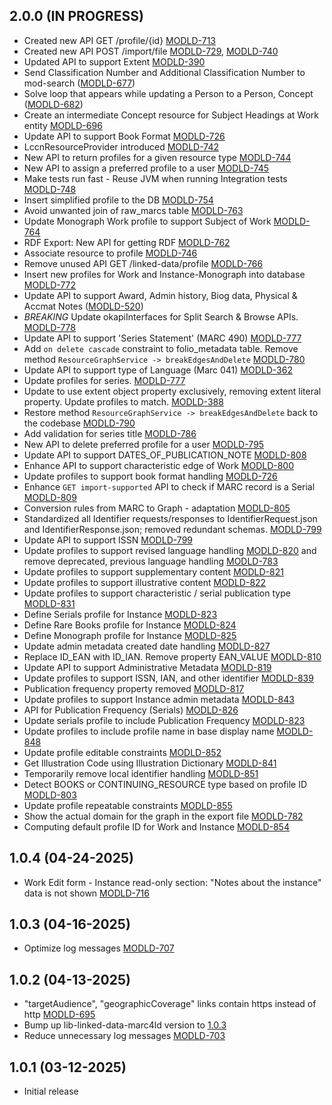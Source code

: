 ## 2.0.0 (IN PROGRESS)
- Created new API GET /profile/{id} [MODLD-713](https://folio-org.atlassian.net/browse/MODLD-713)
- Created new API POST /import/file [MODLD-729](https://folio-org.atlassian.net/browse/MODLD-729), [MODLD-740](https://folio-org.atlassian.net/browse/MODLD-740)
- Updated API to support Extent [MODLD-390](https://folio-org.atlassian.net/browse/MODLD-390)
- Send Classification Number and Additional Classification Number to mod-search ([MODLD-677](https://folio-org.atlassian.net/browse/MODLD-677))
- Solve loop that appears while updating a Person to a Person, Concept ([MODLD-682](https://folio-org.atlassian.net/browse/MODLD-682))
- Create an intermediate Concept resource for Subject Headings at Work entity [MODLD-696](https://folio-org.atlassian.net/browse/MODLD-696)
- Update API to support Book Format [MODLD-726](https://folio-org.atlassian.net/browse/MODLD-726)
- LccnResourceProvider introduced [MODLD-742](https://folio-org.atlassian.net/browse/MODLD-742)
- New API to return profiles for a given resource type [MODLD-744](https://folio-org.atlassian.net/browse/MODLD-744)
- New API to assign a preferred profile to a user [MODLD-745](https://folio-org.atlassian.net/browse/MODLD-745)
- Make tests run fast - Reuse JVM when running Integration tests [MODLD-748](https://folio-org.atlassian.net/browse/MODLD-748)
- Insert simplified profile to the DB [MODLD-754](https://folio-org.atlassian.net/browse/MODLD-754)
- Avoid unwanted join of raw_marcs table [MODLD-763](https://folio-org.atlassian.net/browse/MODLD-763)
- Update Monograph Work profile to support Subject of Work [MODLD-764](https://folio-org.atlassian.net/browse/MODLD-764)
- RDF Export: New API for getting RDF [MODLD-762](https://folio-org.atlassian.net/browse/MODLD-762)
- Associate resource to profile [MODLD-746](https://folio-org.atlassian.net/browse/MODLD-746)
- Remove unused API GET /linked-data/profile [MODLD-766](https://folio-org.atlassian.net/browse/MODLD-766)
- Insert new profiles for Work and Instance-Monograph into database [MODLD-772](https://folio-org.atlassian.net/browse/MODLD-772)
- Update API to support Award, Admin history, Biog data, Physical & Accmat Notes ([MODLD-520](https://folio-org.atlassian.net/browse/MODLD-520))
- *BREAKING* Update okapiInterfaces for Split Search & Browse APIs. [MODLD-778](https://folio-org.atlassian.net/browse/MODLD-778)
- Update API to support 'Series Statement' (MARC 490) [MODLD-777](https://folio-org.atlassian.net/browse/MODLD-777)
- Add `on delete cascade` constraint to folio_metadata table. Remove method `ResourceGraphService -> breakEdgesAndDelete` [MODLD-780](https://folio-org.atlassian.net/browse/MODLD-780)
- Update API to support type of Language (Marc 041) [MODLD-362](https://folio-org.atlassian.net/browse/MODLD-362)
- Update profiles for series. [MODLD-777](https://folio-org.atlassian.net/browse/MODLD-777)
- Update to use extent object property exclusively, removing extent literal property. Update profiles to match. [MODLD-388](https://folio-org.atlassian.net/browse/MODLD-388)
- Restore method `ResourceGraphService -> breakEdgesAndDelete` back to the codebase [MODLD-790](https://folio-org.atlassian.net/browse/MODLD-790)
- Add validation for series title [MODLD-786](https://folio-org.atlassian.net/browse/MODLD-786)
- New API to delete preferred profile for a user [MODLD-795](https://folio-org.atlassian.net/browse/MODLD-795)
- Update API to support DATES_OF_PUBLICATION_NOTE [MODLD-808](https://folio-org.atlassian.net/browse/MODLD-808)
- Enhance API to support characteristic edge of Work [MODLD-800](https://folio-org.atlassian.net/browse/MODLD-800)
- Update profiles to support book format handling [MODLD-726](https://folio-org.atlassian.net/browse/MODLD-726)
- Enhance `GET import-supported` API to check if MARC record is a Serial [MODLD-809](https://folio-org.atlassian.net/browse/MODLD-809)
- Conversion rules from MARC to Graph - adaptation [MODLD-805](https://folio-org.atlassian.net/browse/MODLD-805)
- Standardized all Identifier requests/responses to IdentifierRequest.json and IdentifierResponse.json; removed redundant schemas. [MODLD-799](https://folio-org.atlassian.net/browse/MODLD-799)
- Update API to support ISSN [MODLD-799](https://folio-org.atlassian.net/browse/MODLD-799)
- Update profiles to support revised language handling [MODLD-820](https://folio-org.atlassian.net/browse/MODLD-820) and remove deprecated, previous language handling [MODLD-783](https://folio-org.atlassian.net/browse/MODLD-783)
- Update profiles to support supplementary content [MODLD-821](https://folio-org.atlassian.net/browse/MODLD-821)
- Update profiles to support illustrative content [MODLD-822](https://folio-org.atlassian.net/browse/MODLD-822)
- Update profiles to support characteristic / serial publication type [MODLD-831](https://folio-org.atlassian.net/browse/MODLD-831)
- Define Serials profile for Instance [MODLD-823](https://folio-org.atlassian.net/browse/MODLD-823)
- Define Rare Books profile for Instance [MODLD-824](https://folio-org.atlassian.net/browse/MODLD-824)
- Define Monograph profile for Instance [MODLD-825](https://folio-org.atlassian.net/browse/MODLD-825)
- Update admin metadata created date handling [MODLD-827](https://folio-org.atlassian.net/browse/MODLD-827)
- Replace ID_EAN with ID_IAN. Remove property EAN_VALUE [MODLD-810](https://folio-org.atlassian.net/browse/MODLD-810)
- Update API to support Administrative Metadata [MODLD-819](https://folio-org.atlassian.net/browse/MODLD-819)
- Update profiles to support ISSN, IAN, and other identifier [MODLD-839](https://folio-org.atlassian.net/browse/MODLD-839)
- Publication frequency property removed [MODLD-817](https://folio-org.atlassian.net/browse/MODLD-817)
- Update profiles to support Instance admin metadata [MODLD-843](https://folio-org.atlassian.net/browse/MODLD-843)
- API for Publication Frequency (Serials) [MODLD-826](https://folio-org.atlassian.net/browse/MODLD-826)
- Update serials profile to include Publication Frequency [MODLD-823](https://folio-org.atlassian.net/browse/MODLD-823)
- Update profiles to include profile name in base display name [MODLD-848](https://folio-org.atlassian.net/browse/MODLD-848)
- Update profile editable constraints [MODLD-852](https://folio-org.atlassian.net/browse/MODLD-852)
- Get Illustration Code using Illustration Dictionary [MODLD-841](https://folio-org.atlassian.net/browse/MODLD-841)
- Temporarily remove local identifier handling [MODLD-851](https://folio-org.atlassian.net/browse/MODLD-851)
- Detect BOOKS or CONTINUING_RESOURCE type based on profile ID [MODLD-803](https://folio-org.atlassian.net/browse/MODLD-803)
- Update profile repeatable constraints [MODLD-855](https://folio-org.atlassian.net/browse/MODLD-855)
- Show the actual domain for the graph in the export file [MODLD-782](https://folio-org.atlassian.net/browse/MODLD-782)
- Computing default profile ID for Work and Instance [MODLD-854](https://folio-org.atlassian.net/browse/MODLD-854)

## 1.0.4 (04-24-2025)
- Work Edit form - Instance read-only section: "Notes about the instance" data is not shown [MODLD-716](https://folio-org.atlassian.net/browse/MODLD-716)

## 1.0.3 (04-16-2025)
- Optimize log messages [MODLD-707](https://folio-org.atlassian.net/browse/MODLD-707)

## 1.0.2 (04-13-2025)
- "targetAudience", "geographicCoverage" links contain https instead of http [MODLD-695](https://folio-org.atlassian.net/browse/MODLD-695)
- Bump up lib-linked-data-marc4ld version to [1.0.3](https://github.com/folio-org/lib-linked-data-marc4ld/tree/v1.0.3)
- Reduce unnecessary log messages [MODLD-703](https://folio-org.atlassian.net/browse/MODLD-703)

## 1.0.1 (03-12-2025)
- Initial release
